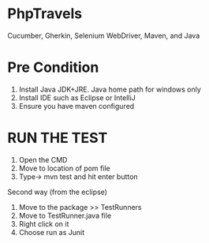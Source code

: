 # PhpTravels
Cucumber, Gherkin, Selenium WebDriver, Maven, and Java

# Pre Condition
1. Install Java JDK+JRE. Java home path for windows only
2. Install IDE such as Eclipse or IntelliJ
3. Ensure you have maven configured

# RUN THE TEST
1. Open the CMD 
2. Move to location of pom file 
3. Type-> mvn test and hit enter button

Second way (from the eclipse)
1. Move to the package >> TestRunners
2. Move to TestRunner.java file
3. Right click on it 
4. Choose run as Junit
